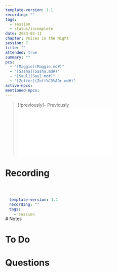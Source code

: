 ```yaml
---
template-version: 1.1
recording: ""
tags:
  - session
  - status/incomplete
date: 2023-03-11
chapter: Voices in the Night
session: 7
title: ""
attended: true
summary: ""
pcs:
  - "[Maggie](Maggie.md#)"
  - "[Sasha](Sasha.md#)"
  - "[Saul](Saul.md#)"
  - "[Zeffér](Zeff%C3%A9r.md#)"
active-npcs: 
mentioned-npcs:
---
```


> [!previously]- Previously
> ![Session 6](./Session%206.md#summary)
# Recording
<iframe width="100%" height="100" src="?modestbranding=1&rel=0" title="VtM Shadows of Boston - Session 4 - Torpor" frameborder="0"></iframe>
# Notes

# To Do

# Questions